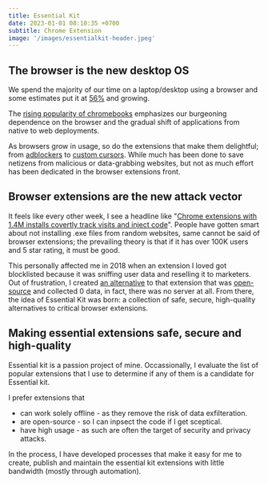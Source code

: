 ```yaml
---
title: Essential Kit
date: 2023-01-01 08:10:35 +0700
subtitle: Chrome Extension
image: '/images/essentialkit-header.jpeg'
---
```


## The browser is the new desktop OS

We spend the majority of our time on a laptop/desktop using a browser and some estimates put it at [56%](https://www.broadbandsearch.net/blog/mobile-desktop-internet-usage-statistics) and growing.

The [rising popularity of chromebooks](https://www.androidpolice.com/2021/07/30/theres-no-stopping-chromebooks-from-dominating-the-world/) emphasizes our burgeoning dependence on the browser and the gradual shift of applications from native to web deployments.

As browsers grow in usage, so do the extensions that make them delightful; from [adblockers](https://chrome.google.com/webstore/search/adblocker) to [custom cursors](https://chrome.google.com/webstore/search/custom%20cursor). While much has been done to save netizens from malicious or data-grabbing websites, but not as much effort has been dedicated in the browser extensions front.

## Browser extensions are the new attack vector

It feels like every other week, I see a headline like "[Chrome extensions with 1.4M installs covertly track visits and inject code](https://arstechnica.com/information-technology/2022/08/google-removes-extensions-that-covertly-tracked-users-and-injected-javascript/)". People have gotten smart about not installing .exe files from random websites, same cannot be said of browser extensions; the prevailing theory is that if it has over 100K users and 5 star rating, it must be good.

This personally affected me in 2018 when an extension I loved got blocklisted because it was sniffing user data and reselling it to marketers. Out of frustration, I created [an alternative](https://chrome.google.com/webstore/detail/write-better/nnnnnpmcdcloafmfkiihafnjidjkfmek?hl=en) to that extension that was [open-source](https://github.com/justiceo/write-better) and collected 0 data, in fact, there was no server at all. From there, the idea of Essential Kit was born: a collection of safe, secure, high-quality alternatives to critical browser extensions.

## Making essential extensions safe, secure and high-quality
Essential kit is a passion project of mine. Occassionally, I evaluate the list of popular extensions that I use to determine if any of them is a candidate for Essential kit. 

I prefer extensions that 
* can work solely offline - as they remove the risk of data exfilteration.
* are open-source - so I can inpsect the code if I get sceptical.
* have high usage - as such are often the target of security and privacy attacks.

In the process, I have developed processes that make it easy for me to create, publish and maintain the essential kit extensions with little bandwidth (mostly through automation).